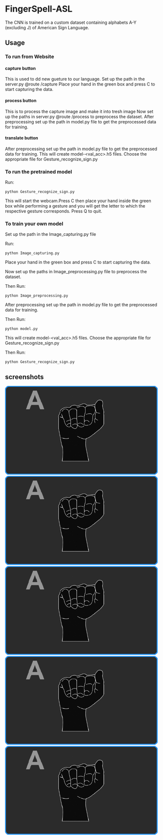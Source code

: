 # FingerSpell-ASL

The CNN is trained on a custom dataset containing alphabets A-Y (excluding J) of American Sign Language.

## Usage 

### To run from Website

#### capture button 
This is used to dd new gueture to our language.
Set up the path in the server.py @route /capture
Place your hand in the green box and press C to start capturing the data.

#### process button
This is to process the capture image and make it into tresh image
Now set up the paths in server.py @route /process to preprocess the dataset.
After preprocessing set up the path in model.py file to get the preprocessed data for training.

#### translate button
After preprocessing set up the path in model.py file to get the preprocessed data for training.
This will create model-<val_acc>.h5 files. Choose the appropriate file for Gesture_recognize_sign.py


### To run the pretrained model

Run:

```
python Gesture_recognize_sign.py
```

This will start the webcam.Press C then place your hand inside the green box while performing a gesture
and you will get the letter to which the respective gesture corresponds. Press Q to quit.

### To train your own model

Set up the path in the Image_capturing.py file

Run:

```
python Image_capturing.py
```

Place your hand in the green box and press C to start capturing the data.

Now set up the paths in Image_preprocessing.py file to preprocess the dataset.

Then Run:

```
python Image_preprocessing.py
```

After preprocessing set up the path in model.py file to get the preprocessed data for training.

Then Run:

```
python model.py
```

This will create model-<val_acc>.h5 files. Choose the appropriate file for Gesture_recognize_sign.py

Then Run:

```
python Gesture_recognize_sign.py
```

## screenshots
![Test Image 1](https://github.com/123aryankhandelwal/FingerSpell-ASL/blob/main/Images/1.gif)
![Test Image 2](https://github.com/123aryankhandelwal/FingerSpell-ASL/blob/main/Images/1.gif)
![Test Image 3](https://github.com/123aryankhandelwal/FingerSpell-ASL/blob/main/Images/1.gif)
![Test Image 4](https://github.com/123aryankhandelwal/FingerSpell-ASL/blob/main/Images/1.gif)
![Test Image 5](https://github.com/123aryankhandelwal/FingerSpell-ASL/blob/main/Images/1.gif)
